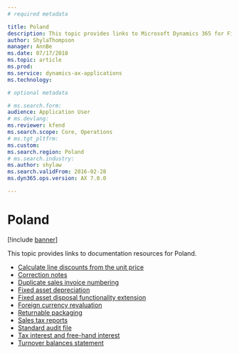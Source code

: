 ```yaml
---
# required metadata

title: Poland
description: This topic provides links to Microsoft Dynamics 365 for Finance and Operations documentation resources for Poland. 
author: ShylaThompson
manager: AnnBe
ms.date: 07/17/2018
ms.topic: article
ms.prod: 
ms.service: dynamics-ax-applications
ms.technology: 

# optional metadata

# ms.search.form: 
audience: Application User
# ms.devlang: 
ms.reviewer: kfend
ms.search.scope: Core, Operations
# ms.tgt_pltfrm: 
ms.custom: 
ms.search.region: Poland
# ms.search.industry: 
ms.author: shylaw
ms.search.validFrom: 2016-02-28
ms.dyn365.ops.version: AX 7.0.0

---
```


# Poland 

[!include [banner](../includes/banner.md)]

This topic provides links to documentation resources for Poland. 

- [Calculate line discounts from the unit price](emea-pol-line-discount-calculation-from-unit-price.md)
- [Correction notes](emea-pol-correction-notes.md)
- [Duplicate sales invoice numbering](emea-pol-sales-invoice-duplicates-numbering.md)
- [Fixed asset depreciation](emea-pol-fixed-assets-depreciation.md)
- [Fixed asset disposal functionality extension](emea-pol-fixed-asset-disposal-functionality-extension.md)
- [Foreign currency revaluation](emea-foreign-currency-revaluation.md)
- [Returnable packaging](emea-pol-returnable-packages.md)
- [Sales tax reports](emea-pol-sales-tax-reports.md)
- [Standard audit file](emea-pol-standard-audit-file-saf.md)
- [Tax interest and free-hand interest](emea-pol-interest-calculation.md)
- [Turnover balances statement](emea-pol-turnover-balances-statement.md)
